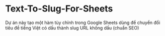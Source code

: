 # Text-To-Slug-For-Sheets
Dự án này tạo một hàm tùy chỉnh trong Google Sheets dùng để chuyển đổi tiêu đề tiếng Việt có dấu thành slug URL không dấu (chuẩn SEO)
